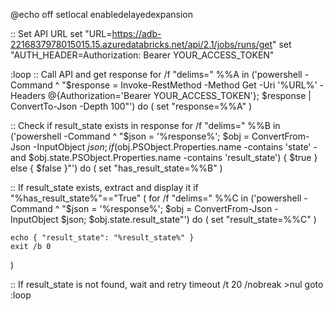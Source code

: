 @echo off
setlocal enabledelayedexpansion

:: Set API URL
set "URL=https://adb-2216837978015015.15.azuredatabricks.net/api/2.1/jobs/runs/get"
set "AUTH_HEADER=Authorization: Bearer YOUR_ACCESS_TOKEN"

:loop
:: Call API and get response
for /f "delims=" %%A in ('powershell -Command ^
    "$response = Invoke-RestMethod -Method Get -Uri '%URL%' -Headers @{Authorization='Bearer YOUR_ACCESS_TOKEN'}; $response | ConvertTo-Json -Depth 100"') do (
    set "response=%%A"
)

:: Check if result_state exists in response
for /f "delims=" %%B in ('powershell -Command ^
    "$json = '%response%'; $obj = ConvertFrom-Json -InputObject $json; if ($obj.PSObject.Properties.name -contains 'state' -and $obj.state.PSObject.Properties.name -contains 'result_state') { $true } else { $false }"') do (
    set "has_result_state=%%B"
)

:: If result_state exists, extract and display it
if "%has_result_state%"=="True" (
    for /f "delims=" %%C in ('powershell -Command ^
        "$json = '%response%'; $obj = ConvertFrom-Json -InputObject $json; $obj.state.result_state"') do (
        set "result_state=%%C"
    )
    
    echo { "result_state": "%result_state%" }
    exit /b 0
)

:: If result_state is not found, wait and retry
timeout /t 20 /nobreak >nul
goto :loop
